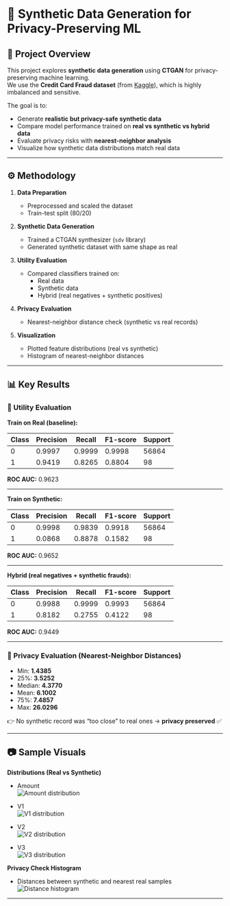 # 🧪 Synthetic Data Generation for Privacy-Preserving ML

## 📌 Project Overview
This project explores **synthetic data generation** using **CTGAN** for privacy-preserving machine learning.  
We use the **Credit Card Fraud dataset** (from [Kaggle](https://www.kaggle.com/datasets/mlg-ulb/creditcardfraud)), which is highly imbalanced and sensitive.  

The goal is to:
- Generate **realistic but privacy-safe synthetic data**
- Compare model performance trained on **real vs synthetic vs hybrid data**
- Evaluate privacy risks with **nearest-neighbor analysis**
- Visualize how synthetic data distributions match real data

---

## ⚙️ Methodology
1. **Data Preparation**  
   - Preprocessed and scaled the dataset  
   - Train-test split (80/20)  

2. **Synthetic Data Generation**  
   - Trained a CTGAN synthesizer (`sdv` library)  
   - Generated synthetic dataset with same shape as real  

3. **Utility Evaluation**  
   - Compared classifiers trained on:
     - Real data
     - Synthetic data
     - Hybrid (real negatives + synthetic positives)  

4. **Privacy Evaluation**  
   - Nearest-neighbor distance check (synthetic vs real records)  

5. **Visualization**  
   - Plotted feature distributions (real vs synthetic)  
   - Histogram of nearest-neighbor distances  

---

## 📊 Key Results

### 🔹 Utility Evaluation

**Train on Real (baseline):**

| Class | Precision | Recall | F1-score | Support |
|-------|-----------|--------|----------|---------|
| 0     | 0.9997    | 0.9999 | 0.9998   | 56864   |
| 1     | 0.9419    | 0.8265 | 0.8804   | 98      |

**ROC AUC:** 0.9623  

---

**Train on Synthetic:**

| Class | Precision | Recall | F1-score | Support |
|-------|-----------|--------|----------|---------|
| 0     | 0.9998    | 0.9839 | 0.9918   | 56864   |
| 1     | 0.0868    | 0.8878 | 0.1582   | 98      |

**ROC AUC:** 0.9652  

---

**Hybrid (real negatives + synthetic frauds):**

| Class | Precision | Recall | F1-score | Support |
|-------|-----------|--------|----------|---------|
| 0     | 0.9988    | 0.9999 | 0.9993   | 56864   |
| 1     | 0.8182    | 0.2755 | 0.4122   | 98      |

**ROC AUC:** 0.9449  

---

### 🔹 Privacy Evaluation (Nearest-Neighbor Distances)

- Min: **1.4385**  
- 25%: **3.5252**  
- Median: **4.3770**  
- Mean: **6.1002**  
- 75%: **7.4857**  
- Max: **26.0296**  

👉 No synthetic record was “too close” to real ones → **privacy preserved** ✅

---

## 📷 Sample Visuals

**Distributions (Real vs Synthetic)**  
- Amount  
![Amount distribution](images/dist_Amount.png)  

- V1  
![V1 distribution](images/dist_V1.png)  

- V2  
![V2 distribution](images/dist_V2.png)  

- V3  
![V3 distribution](images/dist_V3.png)  

**Privacy Check Histogram**  
- Distances between synthetic and nearest real samples  
![Distance histogram](images/distance_histogram.png)  

---

